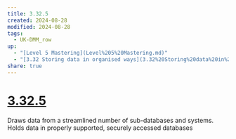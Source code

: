 ```yaml
---
title: 3.32.5
created: 2024-08-28
modified: 2024-08-28
tags:
  - UK-DMM_row
up:
  - "[Level 5 Mastering](Level%205%20Mastering.md)"
  - "[3.32 Storing data in organised ways](3.32%20Storing%20data%20in%20organised%20ways.md)"
share: true
---
```

# [3.32.5](3.32.5.md)

Draws data from a streamlined number of sub-databases and systems. Holds data in properly supported, securely accessed databases
